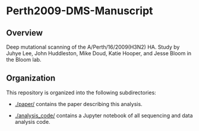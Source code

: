 # Perth2009-DMS-Manuscript

## Overview

Deep mutational scanning of the A/Perth/16/2009(H3N2) HA.
Study by Juhye Lee, John Huddleston, Mike Doud, Katie Hooper, and Jesse Bloom in the Bloom lab.

## Organization

This repository is organized into the following subdirectories:

* [./paper/](./paper/) contains the paper describing this analysis.

* [./analysis_code/]([./analysis_code/) contains a Jupyter notebook of all sequencing and data analysis code.